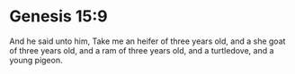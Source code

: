 # Genesis 15:9

And he said unto him, Take me an heifer of three years old, and a she goat of three years old, and a ram of three years old, and a turtledove, and a young pigeon.